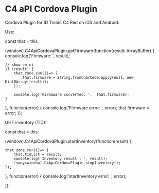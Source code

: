 C4 aPI Cordova Plugin
======

Cordova Plugin for ID Tronic C4 Red on iOS and Android.

Use:

const that = this;

(<any>window).C4ApiCordovaPlugin.getFirmware(function(result: ArrayBuffer) {
    console.log('Firmware: ', result);

    // show on ui
    if (result) {
        that.zone.run(()=> {
            that.firmware = String.fromCharCode.apply(null, new Uint8Array(result));
        });
        
        console.log('Firmaware converted: ',  that.firmware);
    }
}, function(error) {
        console.log('Firmware error: ', error);
        that.firmware = error;
});


UHF inventory (TID):

const that = this;

(<any>window).C4ApiCordovaPlugin.startInventory(function(result) {

    that.zone.run(()=> {
        that.tidList = result;
        console.log('Inventory result : ', result);
        (<any>window).C4ApiCordovaPlugin.stopInventory();
    });

}, function(error) {
    console.log('startInventory error: ', error);
    
});    
